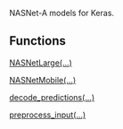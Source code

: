 NASNet-A models for Keras.
## Functions
[NASNetLarge(...)](https://tensorflow.google.cn/api_docs/python/tf/keras/applications/NASNetLarge)

[NASNetMobile(...)](https://tensorflow.google.cn/api_docs/python/tf/keras/applications/NASNetMobile)

[decode_predictions(...)](https://tensorflow.google.cn/api_docs/python/tf/keras/applications/nasnet/decode_predictions)

[preprocess_input(...)](https://tensorflow.google.cn/api_docs/python/tf/keras/applications/nasnet/preprocess_input)

